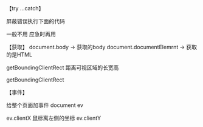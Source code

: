 【try ...catch】

屏蔽错误执行下面的代码

一般不用
应急时再用

【获取】
document.body ->                   获取的body
document.documentElemrnt ->		   获取的是HTML



getBoundingClientRect  距离可视区域的长宽高

getBoundingClientRect


【事件】

给整个页面加事件 document
ev 
 
 ev.clientX  鼠标离左侧的坐标
 ev.clientY